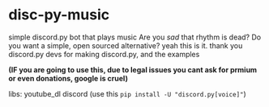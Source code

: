 # disc-py-music
simple discord.py bot that plays music
Are you *sad* that rhythm is dead?
Do you want a simple, open sourced alternative?
yeah this is it.
thank you discord.py devs for making discord.py, and the examples

**(IF you are going to use this, due to legal issues you cant ask for prmium or even donations, google is cruel)**

libs: youtube_dl discord (use this `pip install -U "discord.py[voice]"`)
